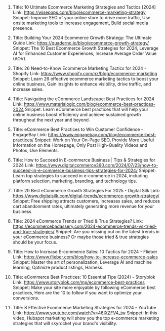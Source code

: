 1. Title: 10 Ultimate Ecommerce Marketing Strategies and Tactics [2024]
Link: https://wisepops.com/blog/ecommerce-marketing-strategy
Snippet: Improve SEO of your online store to drive more traffic, Use onsite marketing tools to increase engagement, Build social media presence.

2. Title: Building Your 2024 Ecommerce Growth Strategy: The Ultimate Guide
Link: https://quaderno.io/blog/ecommerce-growth-strategy/
Snippet: The 10 Best Ecommerce Growth Strategies for 2024, Leverage AI for Enhanced Customer Experiences, Increase Average Order Value (AOV).

3. Title: 26 Need-to-Know Ecommerce Marketing Tactics for 2024 - Shopify
Link: https://www.shopify.com/nz/blog/ecommerce-marketing
Snippet: Learn 26 effective ecommerce marketing tactics to boost your online business, Gain insights to enhance visibility, drive traffic, and increase sales.

4. Title: Navigating the eCommerce Landscape: Best Practices for 2024
Link: https://www.materialogic.com/blog/ecommerce-best-practices-2024
Snippet: Learn eCommerce best practices that will help your online business boost efficiency and achieve sustained growth throughout the next year and beyond.

5. Title: eCommerce Best Practices to Win Customer Confidence - EngageBay
Link: https://www.engagebay.com/blog/ecommerce-best-practices/
Snippet: Work on Your On-Page SEO, Provide More Useful Information on the Homepage, Only Post High-Quality Videos and Photos, Use Elements.

6. Title: How to Succeed in E-commerce Business | Tips & Strategies for 2024
Link: https://www.digitalcommerce360.com/2024/07/23/how-to-succeed-in-e-commerce-business-tips-strategies-for-2024/
Snippet: Learn top strategies to succeed in e-commerce in 2024, including platform selection, marketing, branding, and technology tips.

7. Title: 20 Best eCommerce Growth Strategies For 2025 - Digital Silk
Link: https://www.digitalsilk.com/digital-trends/ecommerce-growth-strategy/
Snippet: Free shipping attracts customers, increases sales, and reduces cart abandonment rates, ultimately generating more revenue for your business.

8. Title: 2024 eCommerce Trends or Tried & True Strategies?
Link: https://ecommercebadassery.com/2024-ecommerce-trends-vs-tried-and-true-strategies/
Snippet: Are you missing out on the latest trends in your eCommerce business? Or maybe those tried & true strategies should be your focus.

9. Title: How to Increase E-commerce Sales: 10 Tactics for 2024 - Flieber
Link: https://www.flieber.com/blog/how-to-increase-ecommerce-sales
Snippet: Master the art of personalization, Leverage AI and machine learning, Optimize product listings, Harness.

10. Title: eCommerce Best Practices: 10 Essential Tips (2024) - Storyblok
Link: https://www.storyblok.com/mp/ecommerce-best-practices
Snippet: Make your site more enjoyable by following eCommerce best practices, Here are the 10 to follow if you want to optimize your conversions.

11. Title: 8 Effective Ecommerce Marketing Strategies for 2024 - YouTube
Link: https://www.youtube.com/watch?v=46IXZFV4_tw
Snippet: In this video, Hubspot marketing will show you the top e-commerce marketing strategies that will skyrocket your brand's visibility.
